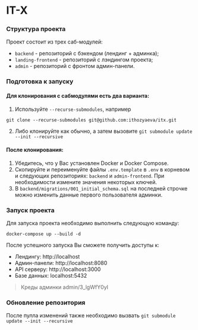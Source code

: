 # IT-X

### Структура проекта

Проект состоит из трех саб-модулей:
- `backend` - репозиторий с бэкендом (лендинг + админка);
- `landing-frontend` - репозиторий с лэндингом проекта;
- `admin` - репозиторий с фронтом админ-панели.

### Подготовка к запуску

#### Для клонирования с сабмодулями есть два варианта:
1) Используйте `--recurse-submodules`, например 
```
git clone --recurse-submodules git@github.com:ithozyaeva/itx.git
```

2) Либо клонируйте как обычно, а затем вызовите `git submodule update --init --recursive`

#### После клонирования:
1) Убедитесь, что у Вас установлен Docker и Docker Compose.
2) Скопируйте и переименуйте файлы `.env.template` в `.env` в корневом и следующих репозиториях: `backend` и `admin-frontend`. При необходимости измените значения некоторых ключей.
3) В `backend/migrations/001_initial_schema.sql` на последней строчке можно изменить данные первого пользователя админки.

### Запуск проекта

Для запуска проекта необходимо выполнить следующую команду: 

<code>docker-compose up --build -d</code>

После успешного запуска Вы сможете получить доступы к: 
- Лендингу: http://localhost
- Админ-панели: http://localhost:8080
- API серверу: http://localhost:3000
- Базе данных: localhost:5432

>Креды админки admin/3_lgWfY0yI

### Обновление репозитория

После пулла изменений также необходимо вызвать  `git submodule update --init --recursive`